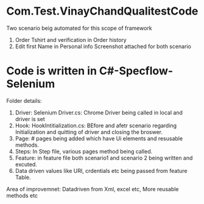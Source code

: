 # Com.Test.VinayChandQualitestCode

Two scenario beig automated for this scope of framework
1. Order Tshirt and verification in Order history
2. Edit first Name in Personal info
Screenshot attached for both scenario
# Code is written in C#-Specflow-Selenium
Folder details:
1. Driver: Selenium Driver.cs: Chrome Driver being called in local and driver is set
2. Hook: HookIntitialization.cs: BEfore and afetr scenario regarding Initialization and quitting of driver and closing the broswer.
3. Page: # pages being added which have Ui elements and resusable methods.
4. Steps: In Step file, various pages method being called.
5. Feature: in feature file both scenario1 and scenario 2 being written and excuted.
6. Data driven values like URl, crdentials etc being passed from feature Table.

Area of improvemnet: Datadriven from Xml, excel etc, More reusable methods etc

 
